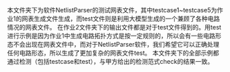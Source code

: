 本文件夹下为软件NetlistParser的测试网表文件，其中testcase1~testcase5为作业1的网表生成文件生成，而test文件则是利用大模型生成的一个兼顾了各种电路情况的网表文件。
在作业2文件夹下的输出文件都是对于test文件得到的。用test进行示例是因为作业1中生成电路拓扑方式是按一定规则的，所以会有一些电路形态不会出现在网表文件中，而对于NetlistParser软件，我们希望它可以正确处理任何电路形态，所以生成了更加复杂的网表文件test。
本文件夹下的全部示例都通过检测（包括testcase<n>和test），与甲方给出的检测范式check的结果一致。